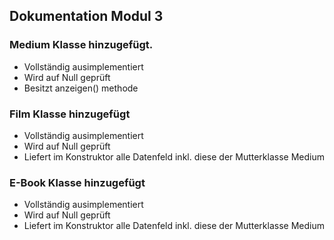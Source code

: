 ## Dokumentation Modul 3

### Medium Klasse hinzugefügt.

- Vollständig ausimplementiert
- Wird auf Null geprüft
- Besitzt anzeigen() methode

### Film Klasse hinzugefügt

- Vollständig ausimplementiert
- Wird auf Null geprüft
- Liefert im Konstruktor alle Datenfeld inkl. diese der Mutterklasse Medium

### E-Book Klasse hinzugefügt

- Vollständig ausimplementiert
- Wird auf Null geprüft
- Liefert im Konstruktor alle Datenfeld inkl. diese der Mutterklasse Medium